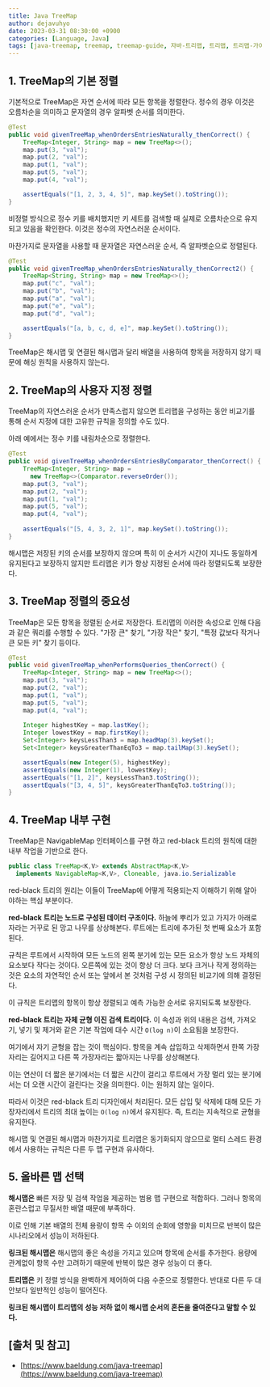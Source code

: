 ```yaml
---
title: Java TreeMap
author: dejavuhyo
date: 2023-03-31 08:30:00 +0900
categories: [Language, Java]
tags: [java-treemap, treemap, treemap-guide, 자바-트리맵, 트리맵, 트리맵-가이드]
---
```


## 1. TreeMap의 기본 정렬
기본적으로 TreeMap은 자연 순서에 따라 모든 항목을 정렬한다. 정수의 경우 이것은 오름차순을 의미하고 문자열의 경우 알파벳 순서를 의미한다.

```java
@Test
public void givenTreeMap_whenOrdersEntriesNaturally_thenCorrect() {
    TreeMap<Integer, String> map = new TreeMap<>();
    map.put(3, "val");
    map.put(2, "val");
    map.put(1, "val");
    map.put(5, "val");
    map.put(4, "val");

    assertEquals("[1, 2, 3, 4, 5]", map.keySet().toString());
}
```

비정렬 방식으로 정수 키를 배치했지만 키 세트를 검색할 때 실제로 오름차순으로 유지되고 있음을 확인한다. 이것은 정수의 자연스러운 순서이다.

마찬가지로 문자열을 사용할 때 문자열은 자연스러운 순서, 즉 알파벳순으로 정렬된다.

```java
@Test
public void givenTreeMap_whenOrdersEntriesNaturally_thenCorrect2() {
    TreeMap<String, String> map = new TreeMap<>();
    map.put("c", "val");
    map.put("b", "val");
    map.put("a", "val");
    map.put("e", "val");
    map.put("d", "val");

    assertEquals("[a, b, c, d, e]", map.keySet().toString());
}
```

TreeMap은 해시맵 및 연결된 해시맵과 달리 배열을 사용하여 항목을 저장하지 않기 때문에 해싱 원칙을 사용하지 않는다.

## 2. TreeMap의 사용자 지정 정렬
TreeMap의 자연스러운 순서가 만족스럽지 않으면 트리맵을 구성하는 동안 비교기를 통해 순서 지정에 대한 고유한 규칙을 정의할 수도 있다.

아래 예에서는 정수 키를 내림차순으로 정렬한다.

```java
@Test
public void givenTreeMap_whenOrdersEntriesByComparator_thenCorrect() {
    TreeMap<Integer, String> map = 
      new TreeMap<>(Comparator.reverseOrder());
    map.put(3, "val");
    map.put(2, "val");
    map.put(1, "val");
    map.put(5, "val");
    map.put(4, "val");
        
    assertEquals("[5, 4, 3, 2, 1]", map.keySet().toString());
}
```

해시맵은 저장된 키의 순서를 보장하지 않으며 특히 이 순서가 시간이 지나도 동일하게 유지된다고 보장하지 않지만 트리맵은 키가 항상 지정된 순서에 따라 정렬되도록 보장한다.

## 3. TreeMap 정렬의 중요성
TreeMap은 모든 항목을 정렬된 순서로 저장한다. 트리맵의 이러한 속성으로 인해 다음과 같은 쿼리를 수행할 수 있다. "가장 큰" 찾기, "가장 작은" 찾기, "특정 값보다 작거나 큰 모든 키" 찾기 등이다.

```java
@Test
public void givenTreeMap_whenPerformsQueries_thenCorrect() {
    TreeMap<Integer, String> map = new TreeMap<>();
    map.put(3, "val");
    map.put(2, "val");
    map.put(1, "val");
    map.put(5, "val");
    map.put(4, "val");
        
    Integer highestKey = map.lastKey();
    Integer lowestKey = map.firstKey();
    Set<Integer> keysLessThan3 = map.headMap(3).keySet();
    Set<Integer> keysGreaterThanEqTo3 = map.tailMap(3).keySet();

    assertEquals(new Integer(5), highestKey);
    assertEquals(new Integer(1), lowestKey);
    assertEquals("[1, 2]", keysLessThan3.toString());
    assertEquals("[3, 4, 5]", keysGreaterThanEqTo3.toString());
}
```

## 4. TreeMap 내부 구현
TreeMap은 NavigableMap 인터페이스를 구현 하고 red-black 트리의 원칙에 대한 내부 작업을 기반으로 한다.

```java
public class TreeMap<K,V> extends AbstractMap<K,V>
  implements NavigableMap<K,V>, Cloneable, java.io.Serializable
```

red-black 트리의 원리는 이들이 TreeMap에 어떻게 적용되는지 이해하기 위해 알아야하는 핵심 부분이다.

**red-black 트리는 노드로 구성된 데이터 구조이다.** 하늘에 뿌리가 있고 가지가 아래로 자라는 거꾸로 된 망고 나무를 상상해본다. 루트에는 트리에 추가된 첫 번째 요소가 포함된다.

규칙은 루트에서 시작하여 모든 노드의 왼쪽 분기에 있는 모든 요소가 항상 노드 자체의 요소보다 작다는 것이다. 오른쪽에 있는 것이 항상 더 크다. 보다 크거나 작게 정의하는 것은 요소의 자연적인 순서 또는 앞에서 본 것처럼 구성 시 정의된 비교기에 의해 결정된다.

이 규칙은 트리맵의 항목이 항상 정렬되고 예측 가능한 순서로 유지되도록 보장한다.

**red-black 트리는 자체 균형 이진 검색 트리이다.** 이 속성과 위의 내용은 검색, 가져오기, 넣기 및 제거와 같은 기본 작업에 대수 시간 `O(log n)`이 소요됨을 보장한다.

여기에서 자기 균형을 잡는 것이 핵심이다. 항목을 계속 삽입하고 삭제하면서 한쪽 가장자리는 길어지고 다른 쪽 가장자리는 짧아지는 나무를 상상해본다.

이는 연산이 더 짧은 분기에서는 더 짧은 시간이 걸리고 루트에서 가장 멀리 있는 분기에서는 더 오랜 시간이 걸린다는 것을 의미한다. 이는 원하지 않는 일이다.

따라서 이것은 red-black 트리 디자인에서 처리된다. 모든 삽입 및 삭제에 대해 모든 가장자리에서 트리의 최대 높이는 `O(log n)`에서 유지된다. 즉, 트리는 지속적으로 균형을 유지한다.

해시맵 및 연결된 해시맵과 마찬가지로 트리맵은 동기화되지 않으므로 멀티 스레드 환경에서 사용하는 규칙은 다른 두 맵 구현과 유사하다.

## 5. 올바른 맵 선택
**해시맵은** 빠른 저장 및 검색 작업을 제공하는 범용 맵 구현으로 적합하다. 그러나 항목의 혼란스럽고 무질서한 배열 때문에 부족하다.

이로 인해 기본 배열의 전체 용량이 항목 수 이외의 순회에 영향을 미치므로 반복이 많은 시나리오에서 성능이 저하된다.

**링크된 해시맵은** 해시맵의 좋은 속성을 가지고 있으며 항목에 순서를 추가한다. 용량에 관계없이 항목 수만 고려하기 때문에 반복이 많은 경우 성능이 더 좋다.

**트리맵은** 키 정렬 방식을 완벽하게 제어하여 다음 수준으로 정렬한다. 반대로 다른 두 대안보다 일반적인 성능이 떨어진다.

**링크된 해시맵이 트리맵의 성능 저하 없이 해시맵 순서의 혼돈을 줄여준다고 말할 수 있다.**

## [출처 및 참고]
* [https://www.baeldung.com/java-treemap](https://www.baeldung.com/java-treemap)
